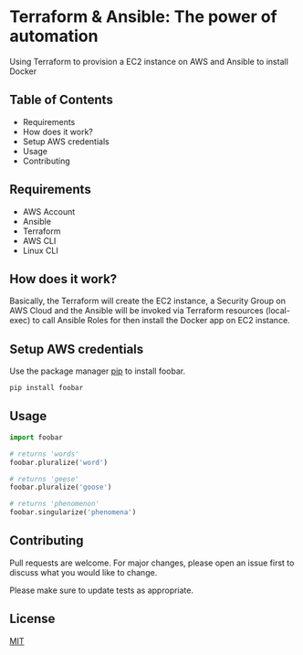 # Terraform & Ansible: The power of automation

Using Terraform to provision a EC2 instance on AWS and Ansible to install Docker

## Table of Contents
- Requirements
- How does it work?
- Setup AWS credentials
- Usage
- Contributing

## Requirements

- AWS Account 
- Ansible
- Terraform
- AWS CLI
- Linux CLI 

## How does it work?

Basically, the Terraform will create the EC2 instance, a Security Group on AWS Cloud and the Ansible will be invoked via Terraform resources (local-exec) to call Ansible Roles for then install the Docker app on EC2 instance.

## Setup AWS credentials

Use the package manager [pip](https://pip.pypa.io/en/stable/) to install foobar.

```bash
pip install foobar
```

## Usage

```python
import foobar

# returns 'words'
foobar.pluralize('word')

# returns 'geese'
foobar.pluralize('goose')

# returns 'phenomenon'
foobar.singularize('phenomena')
```

## Contributing
Pull requests are welcome. For major changes, please open an issue first to discuss what you would like to change.

Please make sure to update tests as appropriate.

## License
[MIT](https://choosealicense.com/licenses/mit/)
